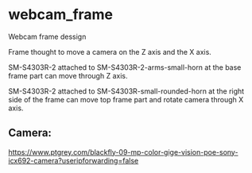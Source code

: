 # webcam_frame
Webcam frame dessign

Frame thought to move a camera on the Z axis and the X axis.

SM-S4303R-2 attached to SM-S4303R-2-arms-small-horn at the base frame part can move 
through Z axis.

SM-S4303R-2 attached to SM-S4303R-small-rounded-horn at the 
right side of the frame can move top frame part and rotate camera through X axis.

## Camera:
https://www.ptgrey.com/blackfly-09-mp-color-gige-vision-poe-sony-icx692-camera?useripforwarding=false
